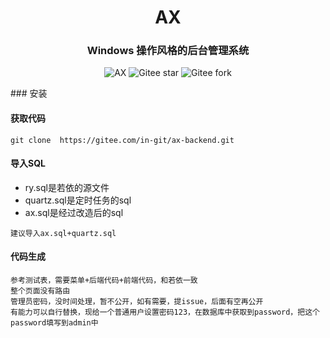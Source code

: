 <div align="center"><h1 align="center">AX</h3></div>
<div align="center"><h3 align="center">Windows 操作风格的后台管理系统</h3>
</div>
<p align="center">
   <img src="https://img.shields.io/badge/AX-V1.0-green" alt="AX">
   <img src="https://img.shields.io/badge/AX-权限管理-red" alt="Gitee star">
   <img src="https://img.shields.io/badge/AX-可视化-blue" alt="Gitee fork">
</p>
### 安装

#### 获取代码

```
git clone  https://gitee.com/in-git/ax-backend.git
```

#### 导入SQL

- ry.sql是若依的源文件
- quartz.sql是定时任务的sql
- ax.sql是经过改造后的sql

```
建议导入ax.sql+quartz.sql
```



#### 代码生成

```
参考测试表，需要菜单+后端代码+前端代码，和若依一致
整个页面没有路由
管理员密码，没时间处理，暂不公开，如有需要，提issue，后面有空再公开
有能力可以自行替换，现给一个普通用户设置密码123，在数据库中获取到password，把这个password填写到admin中
```

